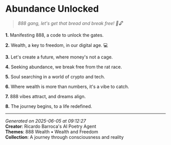 # Abundance Unlocked

> *888 gang, let's get that bread and break free! 💼🔓*

**1.** Manifesting 888, a code to unlock the gates.


**2.** Wealth, a key to freedom, in our digital age. 💻


**3.** Let's create a future, where money's not a cage.


**4.** Seeking abundance, we break free from the rat race.


**5.** Soul searching in a world of crypto and tech.


**6.** Where wealth is more than numbers, it's a vibe to catch.


**7.** 888 vibes attract, and dreams align.


**8.** The journey begins, to a life redefined.



---

*Generated on 2025-06-05 at 09:12:27*  
**Creator**: Ricardo Barroca's AI Poetry Agent  
**Themes**: 888 Wealth • Wealth and Freedom  
**Collection**: A journey through consciousness and reality